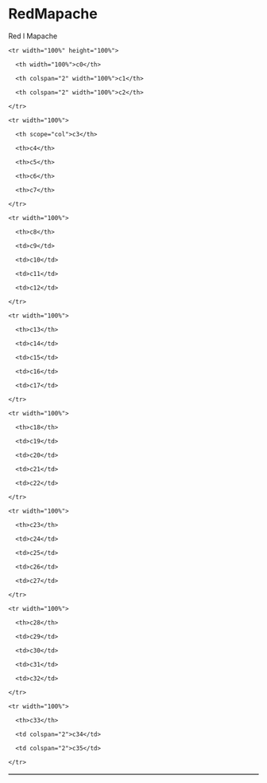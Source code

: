 # RedMapache
Red l Mapache
<table border="1">

  <thead>

    <tr width="100%" height="100%">

      <th width="100%">c0</th>

      <th colspan="2" width="100%">c1</th>

      <th colspan="2" width="100%">c2</th>

    </tr>

    <tr width="100%">

      <th scope="col">c3</th>

      <th>c4</th>

      <th>c5</th>

      <th>c6</th>

      <th>c7</th>

    </tr>

  </thead>

  <tbody>

    <tr width="100%">

      <th>c8</th>

      <td>c9</td>

      <td>c10</td>

      <td>c11</td>

      <td>c12</td>

    </tr>

    <tr width="100%">

      <th>c13</th>

      <td>c14</td>

      <td>c15</td>

      <td>c16</td>

      <td>c17</td>

    </tr>

    <tr width="100%">

      <th>c18</th>

      <td>c19</td>

      <td>c20</td>

      <td>c21</td>

      <td>c22</td>

    </tr>

    <tr width="100%">

      <th>c23</th>

      <td>c24</td>

      <td>c25</td>

      <td>c26</td>

      <td>c27</td>

    </tr>

    <tr width="100%">

      <th>c28</th>

      <td>c29</td>

      <td>c30</td>

      <td>c31</td>

      <td>c32</td>

    </tr>

  </tbody>

  <tfoot>

    <tr width="100%">

      <th>c33</th>

      <td colspan="2">c34</td>

      <td colspan="2">c35</td>

    </tr>

  </tfoot>

</table>
